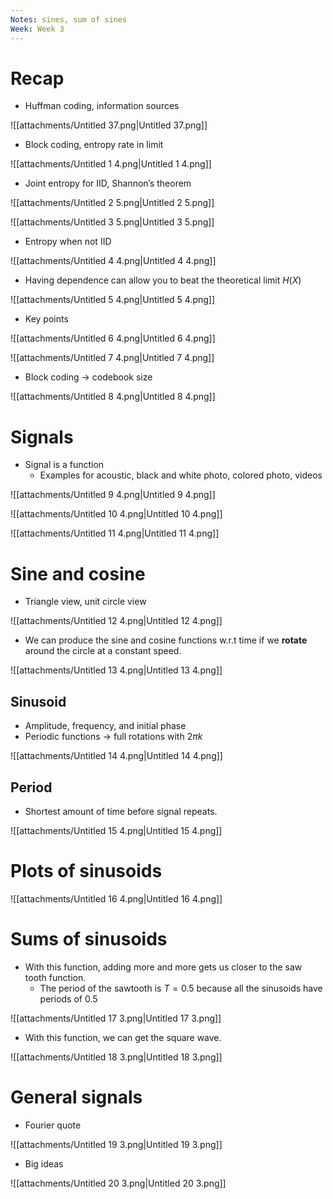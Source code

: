 ```yaml
---
Notes: sines, sum of sines
Week: Week 3
---
```

# Recap

- Huffman coding, information sources

![[attachments/Untitled 37.png|Untitled 37.png]]

- Block coding, entropy rate in limit

![[attachments/Untitled 1 4.png|Untitled 1 4.png]]

- Joint entropy for IID, Shannon’s theorem

![[attachments/Untitled 2 5.png|Untitled 2 5.png]]

![[attachments/Untitled 3 5.png|Untitled 3 5.png]]

- Entropy when not IID

![[attachments/Untitled 4 4.png|Untitled 4 4.png]]

- Having dependence can allow you to beat the theoretical limit $H(X)$﻿

![[attachments/Untitled 5 4.png|Untitled 5 4.png]]

- Key points

![[attachments/Untitled 6 4.png|Untitled 6 4.png]]

![[attachments/Untitled 7 4.png|Untitled 7 4.png]]

- Block coding → codebook size

![[attachments/Untitled 8 4.png|Untitled 8 4.png]]

# Signals

- Signal is a function
    - Examples for acoustic, black and white photo, colored photo, videos

![[attachments/Untitled 9 4.png|Untitled 9 4.png]]

![[attachments/Untitled 10 4.png|Untitled 10 4.png]]

![[attachments/Untitled 11 4.png|Untitled 11 4.png]]

# Sine and cosine

- Triangle view, unit circle view

![[attachments/Untitled 12 4.png|Untitled 12 4.png]]

- We can produce the sine and cosine functions w.r.t time if we **rotate** around the circle at a constant speed.

![[attachments/Untitled 13 4.png|Untitled 13 4.png]]

## Sinusoid

- Amplitude, frequency, and initial phase
- Periodic functions → full rotations with $2\pi k$﻿

![[attachments/Untitled 14 4.png|Untitled 14 4.png]]

## Period

- Shortest amount of time before signal repeats.

![[attachments/Untitled 15 4.png|Untitled 15 4.png]]

# Plots of sinusoids

![[attachments/Untitled 16 4.png|Untitled 16 4.png]]

# Sums of sinusoids

- With this function, adding more and more gets us closer to the saw tooth function.
    - The period of the sawtooth is $T = 0.5$﻿ because all the sinusoids have periods of $0.5$﻿

![[attachments/Untitled 17 3.png|Untitled 17 3.png]]

- With this function, we can get the square wave.

![[attachments/Untitled 18 3.png|Untitled 18 3.png]]

# General signals

- Fourier quote

![[attachments/Untitled 19 3.png|Untitled 19 3.png]]

- Big ideas

![[attachments/Untitled 20 3.png|Untitled 20 3.png]]
